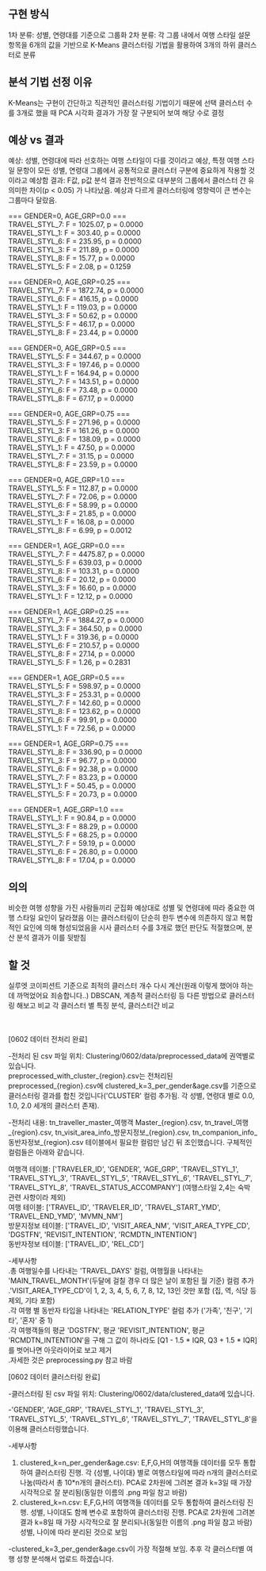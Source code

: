 ## 구현 방식
1차 분류: 성별, 연령대를 기준으로 그룹화
2차 분류: 각 그룹 내에서 여행 스타일 설문 항목을 6개의 값을 기반으로 K-Means 클러스터링 기법을 활용하여 3개의 하위 클러스터로 분류

## 분석 기법 선정 이유
K-Means는 구현이 간단하고 직관적인 클러스터링 기법이기 때문에 선택
클러스터 수를 3개로 했을 때 PCA 시각화 결과가 가장 잘 구분되어 보여 해당 수로 결정

## 예상 vs 결과
예상: 성별, 연령대에 따라 선호하는 여행 스타일이 다를 것이라고 예상, 특정 여행 스타일 문항이 모든 성별, 연령대 그룹에서 공통적으로 클러스터 구분에 중요하게 작용할 것이라고 예상함
결과: F값, p값 분석 결과 전반적으로 대부분의 그룹에서 클러스터 간 유의미한 차이(p < 0.05) 가 나타났음. 예상과 다르게 클러스터링에 영향력이 큰 변수는 그룹마다 달랐음.

=== GENDER=0, AGE_GRP=0.0 ===<br />
TRAVEL_STYL_7: F = 1025.07, p = 0.0000<br />
TRAVEL_STYL_1: F = 303.40, p = 0.0000<br />
TRAVEL_STYL_6: F = 235.95, p = 0.0000<br />
TRAVEL_STYL_3: F = 211.89, p = 0.0000<br />
TRAVEL_STYL_8: F = 15.77, p = 0.0000<br />
TRAVEL_STYL_5: F = 2.08, p = 0.1259<br />

=== GENDER=0, AGE_GRP=0.25 ===<br />
TRAVEL_STYL_7: F = 1872.74, p = 0.0000<br />
TRAVEL_STYL_6: F = 416.15, p = 0.0000<br />
TRAVEL_STYL_1: F = 119.03, p = 0.0000<br />
TRAVEL_STYL_3: F = 50.62, p = 0.0000<br />
TRAVEL_STYL_5: F = 46.17, p = 0.0000<br />
TRAVEL_STYL_8: F = 23.44, p = 0.0000<br />

=== GENDER=0, AGE_GRP=0.5 ===<br />
TRAVEL_STYL_5: F = 344.67, p = 0.0000<br />
TRAVEL_STYL_3: F = 197.46, p = 0.0000<br />
TRAVEL_STYL_1: F = 164.94, p = 0.0000<br />
TRAVEL_STYL_7: F = 143.51, p = 0.0000<br />
TRAVEL_STYL_6: F = 73.48, p = 0.0000<br />
TRAVEL_STYL_8: F = 67.17, p = 0.0000<br />

=== GENDER=0, AGE_GRP=0.75 ===<br />
TRAVEL_STYL_5: F = 271.96, p = 0.0000<br />
TRAVEL_STYL_3: F = 161.26, p = 0.0000<br />
TRAVEL_STYL_6: F = 138.09, p = 0.0000<br />
TRAVEL_STYL_1: F = 47.50, p = 0.0000<br />
TRAVEL_STYL_7: F = 31.15, p = 0.0000<br />
TRAVEL_STYL_8: F = 23.59, p = 0.0000<br />

=== GENDER=0, AGE_GRP=1.0 ===<br />
TRAVEL_STYL_5: F = 112.87, p = 0.0000<br />
TRAVEL_STYL_7: F = 72.06, p = 0.0000<br />
TRAVEL_STYL_6: F = 58.99, p = 0.0000<br />
TRAVEL_STYL_3: F = 21.85, p = 0.0000<br />
TRAVEL_STYL_1: F = 16.08, p = 0.0000<br />
TRAVEL_STYL_8: F = 6.99, p = 0.0012<br />

=== GENDER=1, AGE_GRP=0.0 ===<br />
TRAVEL_STYL_7: F = 4475.87, p = 0.0000<br />
TRAVEL_STYL_5: F = 639.03, p = 0.0000<br />
TRAVEL_STYL_8: F = 103.31, p = 0.0000<br />
TRAVEL_STYL_6: F = 20.12, p = 0.0000<br />
TRAVEL_STYL_3: F = 16.60, p = 0.0000<br />
TRAVEL_STYL_1: F = 12.12, p = 0.0000<br />

=== GENDER=1, AGE_GRP=0.25 ===<br />
TRAVEL_STYL_7: F = 1884.27, p = 0.0000<br />
TRAVEL_STYL_3: F = 364.50, p = 0.0000<br />
TRAVEL_STYL_1: F = 319.36, p = 0.0000<br />
TRAVEL_STYL_6: F = 210.57, p = 0.0000<br />
TRAVEL_STYL_8: F = 27.14, p = 0.0000<br />
TRAVEL_STYL_5: F = 1.26, p = 0.2831<br />

=== GENDER=1, AGE_GRP=0.5 ===<br />
TRAVEL_STYL_5: F = 598.97, p = 0.0000<br />
TRAVEL_STYL_3: F = 253.31, p = 0.0000<br />
TRAVEL_STYL_7: F = 142.60, p = 0.0000<br />
TRAVEL_STYL_8: F = 123.62, p = 0.0000<br />
TRAVEL_STYL_6: F = 99.91, p = 0.0000<br />
TRAVEL_STYL_1: F = 72.56, p = 0.0000<br />

=== GENDER=1, AGE_GRP=0.75 ===<br />
TRAVEL_STYL_8: F = 336.90, p = 0.0000<br />
TRAVEL_STYL_3: F = 96.77, p = 0.0000<br />
TRAVEL_STYL_6: F = 92.38, p = 0.0000<br />
TRAVEL_STYL_7: F = 83.23, p = 0.0000<br />
TRAVEL_STYL_1: F = 50.45, p = 0.0000<br />
TRAVEL_STYL_5: F = 20.73, p = 0.0000<br />

=== GENDER=1, AGE_GRP=1.0 ===<br />
TRAVEL_STYL_1: F = 90.84, p = 0.0000<br />
TRAVEL_STYL_3: F = 88.29, p = 0.0000<br />
TRAVEL_STYL_5: F = 68.25, p = 0.0000<br />
TRAVEL_STYL_7: F = 59.19, p = 0.0000<br />
TRAVEL_STYL_6: F = 26.80, p = 0.0000<br />
TRAVEL_STYL_8: F = 17.04, p = 0.0000<br />

## 의의
비슷한 여행 성향을 가진 사람들끼리 군집화
예상대로 성별 및 연령대에 따라 중요한 여행 스타일 요인이 달라졌음
이는 클러스터링이 단순히 한두 변수에 의존하지 않고 복합적인 요인에 의해 형성되었음을 시사
클러스터 수를 3개로 했던 판단도 적절했으며, 분산 분석 결과가 이를 뒷받침


## 할 것
실루엣 코이피션트 기준으로 최적의 클러스터 개수 다시 계산(원래 이렇게 했어야 하는데 까먹었어요 죄송합니다..)
DBSCAN, 계층적 클러스터링 등 다른 방법으로 클러스터링 해보고 비교
각 클러스터 별 특징 분석, 클러스터간 비교



<br /><br />
[0602 데이터 전처리 완료]

-전처리 된 csv 파일 위치: Clustering/0602/data/preprocessed_data에 권역별로 있습니다.<br />
preprocessed_with_cluster_{region}.csv는 전처리된 preprocessed_{region}.csv에 clustered_k=3_per_gender&age.csv를 기준으로 클러스터링 결과를 합친 것입니다('CLUSTER' 컬럼 추가됨. 각 성별, 연령대 별로 0.0, 1.0, 2.0 세개의 클러스터 존재).

-전처리 내용: tn_traveller_master_여행객 Master_{region}.csv, tn_travel_여행_{region}.csv, tn_visit_area_info_방문지정보_{region}.csv, tn_companion_info_동반자정보_{region}.csv 테이블에서 필요한 컬럼만 남긴 뒤 조인했습니다. 구체적인 컬럼들은 아래와 같습니다.<br />

여행객 테이블: ['TRAVELER_ID', 'GENDER', 'AGE_GRP', 'TRAVEL_STYL_1', 'TRAVEL_STYL_3', 'TRAVEL_STYL_5', 'TRAVEL_STYL_6', 'TRAVEL_STYL_7', 'TRAVEL_STYL_8', 'TRAVEL_STATUS_ACCOMPANY'] (여행스타일 2,4는 숙박 관련 사항이라 제외)<br />
여행 테이블: ['TRAVEL_ID', 'TRAVELER_ID', 'TRAVEL_START_YMD', 'TRAVEL_END_YMD', 'MVMN_NM']<br />
방문지정보 테이블: ['TRAVEL_ID', 'VISIT_AREA_NM', 'VISIT_AREA_TYPE_CD', 'DGSTFN', 'REVISIT_INTENTION', 'RCMDTN_INTENTION']<br />
동반자정보 테이블: ['TRAVEL_ID', 'REL_CD']<br />

-세부사항<br />
.총 여행일수를 나타내는 'TRAVEL_DAYS' 컬럼, 여행월을 나타내는 'MAIN_TRAVEL_MONTH'(두달에 걸칠 경우 더 많은 날이 포함된 월 기준) 컬럼 추가<br />
.'VISIT_AREA_TYPE_CD'이 1, 2, 3, 4, 5, 6, 7, 8, 12, 13인 것만 포함 (집, 역, 식당 등 제외, 기타 포함)<br />
.각 여행 별 동반자 타입을 나타내는 'RELATION_TYPE' 컬럼 추가 ('가족', '친구', '기타', '혼자' 중 1)<br />
.각 여행객들의 평균 'DGSTFN', 평균 'REVISIT_INTENTION', 평균 'RCMDTN_INTENTION'을 구해 그 값이 하나라도 [Q1 - 1.5 * IQR, Q3 + 1.5 * IQR]를 벗어나면 아웃라이어로 보고 제거<br />
.자세한 것은 preprocessing.py 참고 바람

[0602 데이터 클러스터링 완료]

-클러스터링 된 csv 파일 위치: Clustering/0602/data/clustered_data에 있습니다.

-'GENDER', 'AGE_GRP', 'TRAVEL_STYL_1', 'TRAVEL_STYL_3', 'TRAVEL_STYL_5', 'TRAVEL_STYL_6', 'TRAVEL_STYL_7', 'TRAVEL_STYL_8'을 이용해 클러스터링했습니다.

-세부사항<br />
1. clustered_k=n_per_gender&age.csv: E,F,G,H의 여행객들 데이터를 모두 통합하여 클러스터링 진행. 각 {성별, 나이대} 별로 여행스타일에 따라 n개의 클러스터로 나눔(따라서 총 10*n개의 클러스터). PCA로 2차원에 그려본 결과 k=3일 때 가장 시각적으로 잘 분리됨(동일한 이름의 .png 파일 참고 바람) <br />
2. clustered_k=n.csv: E,F,G,H의 여행객들 데이터를 모두 통합하여 클러스터링 진행. 성별, 나이대도 함께 변수로 포함하여 클러스터링 진행. PCA로 2차원에 그려본 결과 k=8일 때 가장 시각적으로 잘 분리되나(동일한 이름의 .png 파일 참고 바람) 성별, 나이에 따라 분리된 것으로 보임<br />

-clustered_k=3_per_gender&age.csv이 가장 적절해 보임. 추후 각 클러스터별 여행 성향 분석해서 업로드 하겠습니다.
